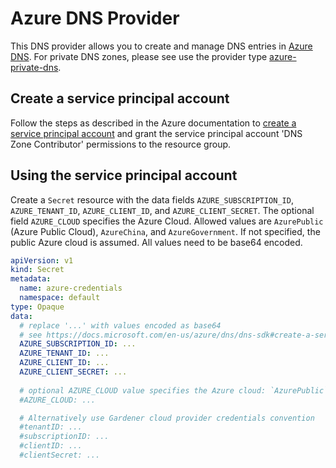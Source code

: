 # Azure DNS Provider

This DNS provider allows you to create and manage DNS entries in [Azure DNS](https://docs.microsoft.com/en-us/azure/dns/dns-overview). 
For private DNS zones, please see use the provider type [azure-private-dns](../azure-private-dns/README.md).

## Create a service principal account

Follow the steps as described in the Azure documentation to [create a service principal account](https://docs.microsoft.com/en-us/azure/dns/dns-sdk#create-a-service-principal-account)
and grant the service principal account 'DNS Zone Contributor' permissions to the resource group. 

## Using the service principal account

Create a `Secret` resource with the data fields `AZURE_SUBSCRIPTION_ID`, `AZURE_TENANT_ID`, `AZURE_CLIENT_ID`, and `AZURE_CLIENT_SECRET`.
The optional field `AZURE_CLOUD` specifies the Azure Cloud. Allowed values are `AzurePublic` (Azure Public Cloud), `AzureChina`, and `AzureGovernment`.
If not specified, the public Azure cloud is assumed.
All values need to be base64 encoded.

```yaml
apiVersion: v1
kind: Secret
metadata:
  name: azure-credentials
  namespace: default
type: Opaque
data:
  # replace '...' with values encoded as base64
  # see https://docs.microsoft.com/en-us/azure/dns/dns-sdk#create-a-service-principal-account
  AZURE_SUBSCRIPTION_ID: ...
  AZURE_TENANT_ID: ...
  AZURE_CLIENT_ID: ...
  AZURE_CLIENT_SECRET: ...
  
  # optional AZURE_CLOUD value specifies the Azure cloud: `AzurePublic`, `AzureChina`, `AzureGovernment` 
  #AZURE_CLOUD: ...

  # Alternatively use Gardener cloud provider credentials convention
  #tenantID: ...
  #subscriptionID: ...
  #clientID: ...
  #clientSecret: ...
``` 
